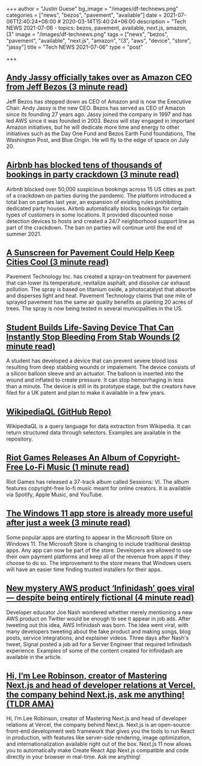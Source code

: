 +++
author = "Justin Guese"
bg_image = "/images/df-technews.png"
categories = ["news", "bezos", "pavement", "available"]
date = 2021-07-06T12:40:24+06:00 # 2020-03-14T15:40:24+06:00
description = "Tech NEWS 2021-07-06 - topics: bezos, pavement, available, next.js, amazon, (3"
image = "/images/df-technews.png"
tags = ["news", "bezos", "pavement", "available", "next.js", "amazon", "(3", "aws", "device", "store", "jassy"]
title = "Tech NEWS 2021-07-06"
type = "post"

+++

## [Andy Jassy officially takes over as Amazon CEO from Jeff Bezos (3 minute read)](https://www.theverge.com/2021/7/5/22563671/andy-jassy-amazon-ceo-jeff-bezos)

Jeff Bezos has stepped down as CEO of Amazon and is now the Executive Chair. Andy Jassy is the new CEO. Bezos has served as CEO of Amazon since its founding 27 years ago. Jassy joined the company in 1997 and has led AWS since it was founded in 2003. Bezos will stay engaged in important Amazon initiatives, but he will dedicate more time and energy to other initiatives such as the Day One Fund and Bezos Earth Fund foundations, The Washington Post, and Blue Origin. He will fly to the edge of space on July 20.

## [Airbnb has blocked tens of thousands of bookings in party crackdown (3 minute read)](https://www.theverge.com/2021/7/5/22563807/airbnb-party-ban-results-phoenix-las-vegas-seattle-denver-portland-salt-lake-city-albuquerque)

Airbnb blocked over 50,000 suspicious bookings across 15 US cities as part of a crackdown on parties during the pandemic. The platform introduced a total ban on parties last year, an expansion of existing rules prohibiting dedicated party houses. Airbnb automatically blocks bookings for certain types of customers in some locations. It provided discounted noise detection devices to hosts and created a 24/7 neighborhood support line as part of the crackdown. The ban on parties will continue until the end of summer 2021.

## [A Sunscreen for Pavement Could Help Keep Cities Cool (3 minute read)](https://gizmodo.com/a-sunscreen-for-pavement-could-help-keep-cities-cool-1847214621)

Pavement Technology Inc. has created a spray-on treatment for pavement that can lower its temperature, revitalize asphalt, and dissolve car exhaust pollution. The spray is based on titanium oxide, a photocatalyst that absorbs and disperses light and heat. Pavement Technology claims that one mile of sprayed pavement has the same air quality benefits as planting 20 acres of trees. The spray is now being tested in several municipalities in the US.

## [Student Builds Life-Saving Device That Can Instantly Stop Bleeding From Stab Wounds (2 minute read)](https://www.indiatimes.com/technology/news/react-device-stop-bleeding-from-stab-wounds-544224.html)

A student has developed a device that can prevent severe blood loss resulting from deep stabbing wounds or impalement. The device consists of a silicon balloon sleeve and an actuator. The balloon is inserted into the wound and inflated to create pressure. It can stop hemorrhaging in less than a minute. The device is still in its prototype stage, but the creators have filed for a UK patent and plan to make it available in a few years.

## [WikipediaQL (GitHub Repo)](https://github.com/zverok/wikipedia_ql)

WikipediaQL is a query language for data extraction from Wikipedia. It can return structured data through selectors. Examples are available in the repository.

## [Riot Games Releases An Album of Copyright-Free Lo-Fi Music (1 minute read)](https://80.lv/articles/riot-games-releases-an-album-of-copyright-free-lo-fi-music/)

Riot Games has released a 37-track album called Sessions: VI. The album features copyright-free lo-fi music meant for online creators. It is available via Spotify, Apple Music, and YouTube.

## [The Windows 11 app store is already more useful after just a week (3 minute read)](https://www.theverge.com/2021/7/5/22563638/microsoft-windows-11-app-store-microsoft-store-apps-desktop-win32)

Some popular apps are starting to appear in the Microsoft Store on Windows 11. The Microsoft Store is changing to include traditional desktop apps. Any app can now be part of the store. Developers are allowed to use their own payment platforms and keep all of the revenue from apps if they choose to do so. The improvement to the store means that Windows users will have an easier time finding trusted installers for their apps.

## [New mystery AWS product ‘Infinidash’ goes viral — despite being entirely fictional (4 minute read)](https://www.theregister.com/2021/07/05/infinidash/)

Developer educator Joe Nash wondered whether merely mentioning a new AWS product on Twitter would be enough to see it appear in job ads. After tweeting out this idea, AWS Infinidash was born. The idea went viral, with many developers tweeting about the fake product and making songs, blog posts, service integrations, and explainer videos. Three days after Nash's tweet, Signal posted a job ad for a Server Engineer that required Infinidash experience. Examples of some of the content created for Infinidash are available in the article.

## [Hi, I’m Lee Robinson, creator of Mastering Next.js and head of developer relations at Vercel, the company behind Next.js, ask me anything! (TLDR AMA)](https://tldr.tech/token/6c3ef825381ee396191f77cb92dd1969?redirect=https%3A%2F%2Ftldr.tech%2Fama%2Flee-robinson/1/0100017a7b4a72c4-7b8fe96e-290e-405e-9f4d-042a0f06044f-000000/IE09tVEgiIOaIkhtIXLJggvamKZw9aBBh4wWL8bZw7o=204)

Hi, I’m Lee Robinson, creator of Mastering Next.js and head of developer relations at Vercel, the company behind Next.js. Next.js is an open-source front-end development web framework that gives you the tools to run React in production, with features like server-side rendering, image optimization, and internationalization available right out of the box. Next.js 11 now allows you to automatically make Create React App Next.js compatible and code directly in your browser in real-time. Ask me anything!

